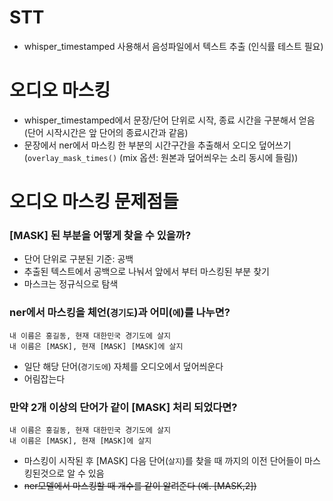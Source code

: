 # STT
- whisper_timestamped 사용해서 음성파일에서 텍스트 추출 (인식률 테스트 필요)



# 오디오 마스킹
- whisper_timestamped에서 문장/단어 단위로 시작, 종료 시간을 구분해서 얻음 (단어 시작시간은 앞 단어의 종료시간과 같음)
- 문장에서 ner에서 마스킹 한 부분의 시간구간을 추출해서 오디오 덮어쓰기 (`overlay_mask_times()` (mix 옵션: 원본과 덮어씌우는 소리 동시에 들림))



# 오디오 마스킹 문제점들
### [MASK] 된 부분을 어떻게 찾을 수 있을까?
- 단어 단위로 구분된 기준: 공백
- 추출된 텍스트에서 공백으로 나눠서 앞에서 부터 마스킹된 부분 찾기
- 마스크는 정규식으로 탐색


### ner에서 마스킹을 체언(`경기도`)과 어미(`에`)를 나누면?
```
내 이름은 홍길동, 현재 대한민국 경기도에 살지
내 이름은 [MASK], 현재 [MASK] [MASK]에 살지
```
- 일단 해당 단어(`경기도에`) 자체를 오디오에서 덮어씌운다
- 어림잡는다


### 만약 2개 이상의 단어가 같이 [MASK] 처리 되었다면?
```
내 이름은 홍길동, 현재 대한민국 경기도에 살지
내 이름은 [MASK], 현재 [MASK]에 살지
```
- 마스킹이 시작된 후 [MASK] 다음 단어(`살지`)를 찾을 때 까지의 이전 단어들이 마스킹된것으로 알 수 있음
- ~~ner모델에서 마스킹할 때 개수를 같이 알려준다 (예. [MASK,2])~~
